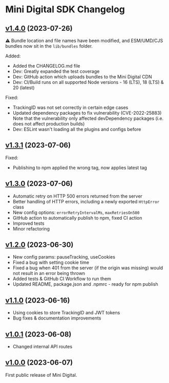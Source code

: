 # Mini Digital SDK Changelog

## [v1.4.0](https://github.com/WunderbarNetwork/mini-digital-sdk-js/compare/v1.3.1...v1.4.0) (2023-07-26)

⚠️ Bundle location and file names have been modified, and ESM/UMD/CJS bundles now sit in the `lib/bundles` folder.

Added:

- Added the CHANGELOG.md file
- Dev: Greatly expanded the test coverage
- Dev: GitHub action which uploads bundles to the Mini Digital CDN
- Dev: CI/Build runs on all supported Node versions - 16 (LTS), 18 (LTS) & 20 (latest)

Fixed:

- TrackingID was not set correctly in certain edge cases
- Updated dependency packages to fix vulnerability (CVE-2022-25883)
  Note that the vulnerability only affected devDependency packages (i.e. does not affect production builds)
- Dev: ESLint wasn't loading all the plugins and configs before

## [v1.3.1](https://github.com/WunderbarNetwork/mini-digital-sdk-js/compare/v1.3.0...v1.3.1) (2023-07-06)

Fixed:

- Publishing to npm applied the wrong tag, now applies latest tag

## [v1.3.0](https://github.com/WunderbarNetwork/mini-digital-sdk-js/compare/v1.2.0...v1.3.0) (2023-07-06)

- Automatic retry on HTTP 500 errors returned from the server
- Better handling of HTTP errors, including a newly exported `HttpError` class
- New config options: `errorRetryIntervalMs`, `maxRetriesOn500`
- GitHub action to automatically publish to npm, fixed CI action
- Improved tests
- Minor refactoring

## [v1.2.0](https://github.com/WunderbarNetwork/mini-digital-sdk-js/compare/v1.1.0...v1.2.0) (2023-06-30)

- New config params: pauseTracking, useCookies
- Fixed a bug with setting cookie time
- Fixed a bug when 401 from the server (if the origin was missing) would not result in an error being thrown
- Added tests & GitHub CI Workflow to run them
- Updated README, package.json and .npmrc - ready for npm publish

## [v1.1.0](https://github.com/WunderbarNetwork/mini-digital-sdk-js/compare/v1.0.1...v1.1.0) (2023-06-16)

- Using cookies to store TrackingID and JWT tokens
- Bug fixes & documentation improvements

## [v1.0.1](https://github.com/WunderbarNetwork/mini-digital-sdk-js/compare/v1.0.0...v1.0.1) (2023-06-08)

- Changed internal API routes

## [v1.0.0](https://github.com/WunderbarNetwork/mini-digital-sdk-js/compare/v0.1.0...v1.0.0) (2023-06-07)

First public release of Mini Digital.
